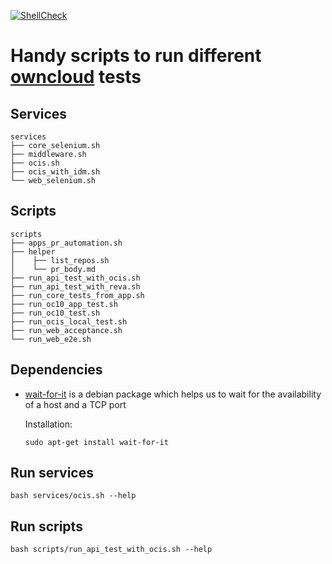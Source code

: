 [![ShellCheck](https://github.com/kiranparajuli589/oc-scripts/actions/workflows/ci.yml/badge.svg?branch=main)](https://github.com/kiranparajuli589/oc-scripts/actions/workflows/ci.yml)

# Handy scripts to run different [owncloud](https://github.com/owncloud) tests

## Services

```console
services
├── core_selenium.sh
├── middleware.sh
├── ocis.sh
├── ocis_with_idm.sh
└── web_selenium.sh
```

## Scripts

```console
scripts
├── apps_pr_automation.sh
├── helper
│    ├── list_repos.sh
│    └── pr_body.md
├── run_api_test_with_ocis.sh
├── run_api_test_with_reva.sh
├── run_core_tests_from_app.sh
├── run_oc10_app_test.sh
├── run_oc10_test.sh
├── run_ocis_local_test.sh
├── run_web_acceptance.sh
└── run_web_e2e.sh
```

## Dependencies

- [wait-for-it](https://github.com/vishnubob/wait-for-it 'wait-for-it') is a debian package which helps us to wait for
  the availability of a host and a TCP port

  Installation:

	```shell
	sudo apt-get install wait-for-it
	```

## Run services

```shell
bash services/ocis.sh --help
```

## Run scripts

```shell
bash scripts/run_api_test_with_ocis.sh --help
```

